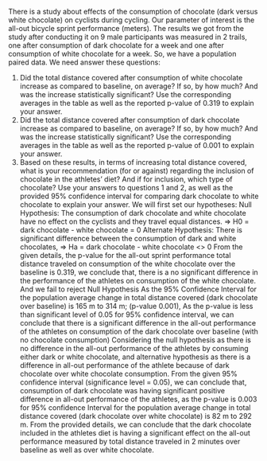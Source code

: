 There is a study about effects of the consumption of chocolate (dark versus white chocolate) on cyclists during cycling.
Our parameter of interest is the all-out bicycle sprint performance (meters). The results we got from the study after conducting it on 9 male participants was measured in 2 trails, 
one after consumption of dark chocolate for a week and one after consumption of white chocolate for a week. So, we have a population paired data.
We need answer these questions:
1. Did the total distance covered after consumption of white chocolate increase as compared to baseline, on average? If so, by how much? And was the increase statistically significant? Use the corresponding averages in the table as well as the reported p-value of 0.319 to explain your answer.
2. Did the total distance covered after consumption of dark chocolate increase as compared to baseline, on average? If so, by how much? And was the increase statistically significant? Use the corresponding averages in the table as well as the reported p-value of 0.001 to explain your answer.
3. Based on these results, in terms of increasing total distance covered, what is your recommendation (for or against) regarding the inclusion of chocolate in the athletes’ diet? And if for inclusion, which type of chocolate? Use your answers to questions 1 and 2,
as well as the provided 95% confidence interval for comparing dark chocolate to white chocolate to explain your answer.
We will first set our hypotheses:
Null Hypothesis: The consumption of dark chocolate and white chocolate have no effect on the cyclists and they travel equal distances. => H0 = dark chocolate - white chocolate = 0
Alternate Hypothesis: There is significant difference between the consumption of dark and white chocolates, => Ha = dark chocolate - white chocolate <> 0
From the given details, the p-value for the all-out sprint performance total distance traveled on consumption of the white chocolate over the baseline is 0.319, we conclude that, there is a no significant difference in the performance of the athletes on consumption of the white chocolate.
And we fail to reject Null Hypothesis
As the 95% Confidence Interval for the population average change in total distance covered (dark chocolate over baseline) is 165 m to 314 m; (p-value 0.001), As the p-value is less than significant level of 0.05 for 95% confidence interval, we can conclude that there is a significant difference in the all-out performance of the athletes on consumption of the dark chocolate over baseline (with no chocolate consumption) Considering the null hypothesis as there is no difference in the all-out performance of the athletes by consuming either dark or white chocolate, and alternative hypothesis as there is a difference in all-out performance of the athlete because of dark chocolate over white chocolate consumption. From the given 95% confidence interval (significance level = 0.05), we can conclude that, consumption of dark chocolate was having significant positive difference in all-out performance of the athletes, as the p-value is 0.003 for 95% confidence Interval for the population average change in total distance covered (dark chocolate over white chocolate) is 82 m to 292 m.
From the provided details, we can conclude that the dark chocolate included in the athletes diet is having a significant effect on the all-out performance measured by total distance traveled in 2 minutes over baseline as well as over white chocolate.
